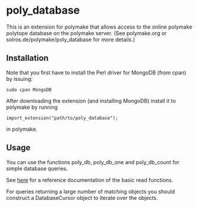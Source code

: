 poly_database
=======

This is an extension for polymake that allows access to the online polymake polytope database on the polymake server. (See polymake.org or solros.de/polymake/poly_database for more details.)


Installation
------

Note that you first have to install the Perl driver for MongoDB (from cpan) by issuing:

	sudo cpan MongoDB


After downloading the extension (and installing MongoDB) install it to polymake by running

	import_extension("path/to/poly_database");

in polymake.


Usage
------

You can use the functions poly_db, poly_db_one and poly_db_count for simple database queries.

See [here](http://solros.de/polymake/poly_database/doc) for a reference documentation of the basic read functions.

For queries returning a large number of matching objects you should construct a DatabaseCursor object to iterate over the objects.